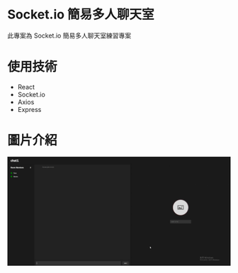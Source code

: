 # Socket.io 簡易多人聊天室

此專案為 Socket.io 簡易多人聊天室練習專案


# 使用技術

+ React
+ Socket.io
+ Axios
+ Express

# 圖片介紹

![](/socket.io%E7%B0%A1%E6%98%93%E8%81%8A%E5%A4%A9%E5%AE%A4%E7%AF%84%E4%BE%8B%E5%9C%96.gif)